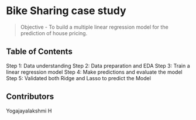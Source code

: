 # Bike Sharing case study
> Objective -  To build a multiple linear regression model for the prediction of house pricing.


## Table of Contents
Step 1: Data understanding
Step 2: Data preparation and EDA
Step 3: Train a linear regression model
Step 4: Make predictions and evaluate the model
Step 5: Validated both Ridge and Lasso to predict the Model

## Contributors
Yogajayalakshmi H

<!-- Optional -->
<!-- ## License -->
<!-- This project is open source and available under the [... License](). -->

<!-- You don't have to include all sections - just the one's relevant to your project -->